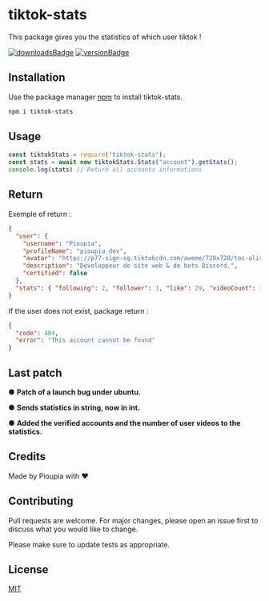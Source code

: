 # tiktok-stats

This package gives you the statistics of which user tiktok !

[![downloadsBadge](https://img.shields.io/npm/dt/tiktok-stats?style=for-the-badge)](https://npmjs.com/tiktok-stats)
[![versionBadge](https://img.shields.io/npm/v/tiktok-stats?style=for-the-badge)](https://npmjs.com/tiktok-stats)

## Installation

Use the package manager [npm](https://www.npmjs.com/) to install tiktok-stats.

```bash
npm i tiktok-stats
```

## Usage

```javascript
const tiktokStats = require("tiktok-stats");
const stats = await new tiktokStats.Stats("account").getStats();
console.log(stats) // Return all accounts informations
```

## Return

Exemple of return :
```json
{
  "user": {
    "username": "Pioupia",
    "profileName": "pioupia_dev",
    "avatar": "https://p77-sign-sg.tiktokcdn.com/aweme/720x720/tos-alisg-avt-0068/f8ca5ba97d27cb3f90c02afc140bc7db.jpeg?x-expires=1605636000&x-signature=0awvFhUVv82Kj%2BZtDEG%2B8WKYAYw%3D",
    "description": "Développeur de site web & de bots Discord.",
    "certified": false
  },
  "stats": { "following": 2, "follower": 1, "like": 29, "videoCount": 3 }
}
```

If the user does not exist, package return :
```json
{
  "code": 404,
  "error": "This account cannot be found"
}
```

## Last patch

● **Patch of a launch bug under ubuntu.**

● **Sends statistics in string, now in int.**

● **Added the verified accounts and the number of user videos to the statistics.**

## Credits
Made by Pioupia with ❤️


## Contributing
Pull requests are welcome. For major changes, please open an issue first to discuss what you would like to change.

Please make sure to update tests as appropriate.

## License
[MIT](https://choosealicense.com/licenses/mit/)